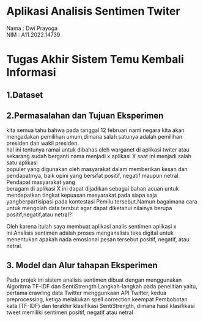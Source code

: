 # Aplikasi Analisis Sentimen Twiter
Nama : Dwi Prayoga <br/>
NIM  : A11.2022.14739 <br/>

# Tugas Akhir Sistem Temu Kembali Informasi
## 1.Dataset

## 2.Permasalahan dan Tujuan Eksperimen
kita semua tahu bahwa pada tanggal 12 februari nanti negara kita akan mengadakan pemilihan umum,dimana salah satunya adalah pemilihan presiden dan wakil presiden. <br/>
hal ini tentunya ramai untuk dibahas oleh warganet di aplikasi twiter atau sekarang sudah berganti nama menjadi x.aplikasi X saat ini menjadi salah satu aplikasi <br/>
populer yang digunakan oleh masyarakat dalam memberikan kesan dan pendapatmya, baik opini yang bersifat positif, negatif maupun netral. Pendapat masyarakat yang <br/>
beragam di aplikasi X ini dapat dijadikan sebagai bahan acuan untuk mendapatkan tingkat kepuasan masyarakat pada siapa saja yangberpartisipasi pada kontestasi Pemilu tersebut.Namun bagaimana cara untuk mengolah data tersbut agar dapat diketahui nilainya berupa positif,negatif,atau netral?

Oleh karena itulah saya membuat aplikasi analis sentimen aplikasi x ini.Analisis sentimen adalah proses menganalisis teks digital untuk menentukan apakah nada emosional pesan tersebut positif, negatif, atau netral.

## 3. Model dan Alur tahapan Eksperimen
Pada projek ini sistem analisis sentimen dibuat dengan menggunakan Algoritma TF-IDF dan SentiStrength Langkah-langkah pada penelitian yaitu, 
pertama crawling data Twitter menggunkaan API Twitter, kedua preprocessing, ketiga melakukan spell correction keempat Pembobotan kata (TF-IDF) 
dan terakhir klasifikasi SentiStrength, dimana hasil klasifikasi tweet memiliki sentimen positif, negatif atau netral
